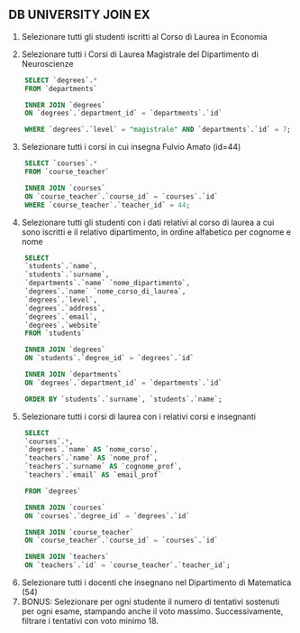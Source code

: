 ## DB UNIVERSITY JOIN EX

1. Selezionare tutti gli studenti iscritti al Corso di Laurea in Economia

2. Selezionare tutti i Corsi di Laurea Magistrale del Dipartimento di
   Neuroscienze

```sql
    SELECT `degrees`.*
    FROM `departments`

    INNER JOIN `degrees`
    ON `degrees`.`department_id` = `departments`.`id`

    WHERE `degrees`.`level` = "magistrale" AND `departments`.`id` = 7;
```

3. Selezionare tutti i corsi in cui insegna Fulvio Amato (id=44)

```sql
    SELECT `courses`.*
    FROM `course_teacher`

    INNER JOIN `courses`
    ON `course_teacher`.`course_id` = `courses`.`id`
    WHERE `course_teacher`.`teacher_id` = 44;
```

4. Selezionare tutti gli studenti con i dati relativi al corso di laurea a cui
   sono iscritti e il relativo dipartimento, in ordine alfabetico per cognome e
   nome

```sql
    SELECT
	`students`.`name`,
    `students`.`surname`,
    `departments`.`name` `nome_dipartimento`,
    `degrees`.`name` `nome_corso_di_laurea`,
    `degrees`.`level`,
    `degrees`.`address`,
    `degrees`.`email`,
    `degrees`.`website`
    FROM `students`

    INNER JOIN `degrees`
    ON `students`.`degree_id` = `degrees`.`id`

    INNER JOIN `departments`
    ON `degrees`.`department_id` = `departments`.`id`

    ORDER BY `students`.`surname`, `students`.`name`;
```

5. Selezionare tutti i corsi di laurea con i relativi corsi e insegnanti

```sql
    SELECT
	`courses`.*,
    `degrees`.`name` AS `nome_corso`,
    `teachers`.`name` AS `nome_prof`,
    `teachers`.`surname` AS `cognome_prof`,
    `teachers`.`email` AS `email_prof`

    FROM `degrees`

    INNER JOIN `courses`
    ON `courses`.`degree_id` = `degrees`.`id`

    INNER JOIN `course_teacher`
    ON `course_teacher`.`course_id` = `courses`.`id`

    INNER JOIN `teachers`
    ON `teachers`.`id` = `course_teacher`.`teacher_id`;
```

6. Selezionare tutti i docenti che insegnano nel Dipartimento di
   Matematica (54)
7. BONUS: Selezionare per ogni studente il numero di tentativi sostenuti
   per ogni esame, stampando anche il voto massimo. Successivamente,
   filtrare i tentativi con voto minimo 18.
